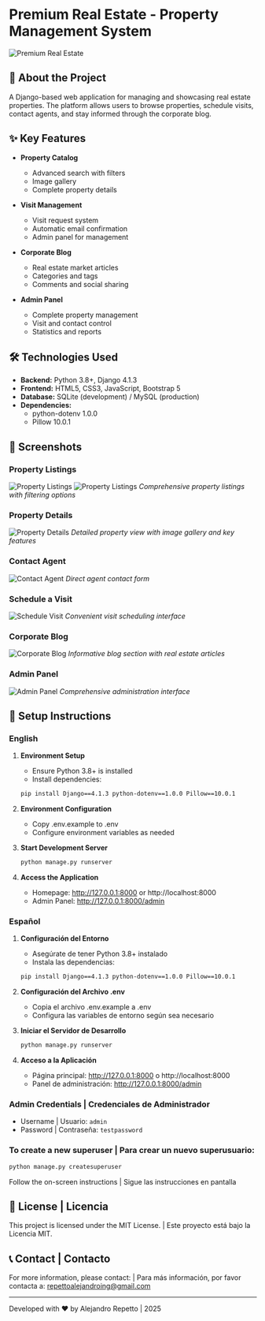 # Premium Real Estate - Property Management System

![Premium Real Estate](screenshots/home.png)

## 🌟 About the Project

A Django-based web application for managing and showcasing real estate properties. The platform allows users to browse properties, schedule visits, contact agents, and stay informed through the corporate blog.

## ✨ Key Features

- **Property Catalog**
  - Advanced search with filters
  - Image gallery
  - Complete property details

- **Visit Management**
  - Visit request system
  - Automatic email confirmation
  - Admin panel for management

- **Corporate Blog**
  - Real estate market articles
  - Categories and tags
  - Comments and social sharing

- **Admin Panel**
  - Complete property management
  - Visit and contact control
  - Statistics and reports

## 🛠️ Technologies Used

- **Backend:** Python 3.8+, Django 4.1.3
- **Frontend:** HTML5, CSS3, JavaScript, Bootstrap 5
- **Database:** SQLite (development) / MySQL (production)
- **Dependencies:**
  - python-dotenv 1.0.0
  - Pillow 10.0.1

## 📸 Screenshots

### Property Listings
![Property Listings](screenshots/property-list1.png)
![Property Listings](screenshots/property-list2.png)
*Comprehensive property listings with filtering options*

### Property Details
![Property Details](screenshots/property-card.png)
*Detailed property view with image gallery and key features*

### Contact Agent
![Contact Agent](screenshots/contact-agent.png)
*Direct agent contact form*

### Schedule a Visit
![Schedule Visit](screenshots/schedule-visit.png)
*Convenient visit scheduling interface*

### Corporate Blog
![Corporate Blog](screenshots/blog.png)
*Informative blog section with real estate articles*

### Admin Panel
![Admin Panel](screenshots/admin-panel.png)
*Comprehensive administration interface*

## 🚀 Setup Instructions

### English
1. **Environment Setup**
   - Ensure Python 3.8+ is installed
   - Install dependencies:
   ```bash
   pip install Django==4.1.3 python-dotenv==1.0.0 Pillow==10.0.1
   ```

2. **Environment Configuration**
   - Copy .env.example to .env
   - Configure environment variables as needed

3. **Start Development Server**
   ```bash
   python manage.py runserver
   ```

4. **Access the Application**
   - Homepage: http://127.0.0.1:8000 or http://localhost:8000
   - Admin Panel: http://127.0.0.1:8000/admin

### Español
1. **Configuración del Entorno**
   - Asegúrate de tener Python 3.8+ instalado
   - Instala las dependencias:
   ```bash
   pip install Django==4.1.3 python-dotenv==1.0.0 Pillow==10.0.1
   ```

2. **Configuración del Archivo .env**
   - Copia el archivo .env.example a .env
   - Configura las variables de entorno según sea necesario

3. **Iniciar el Servidor de Desarrollo**
   ```bash
   python manage.py runserver
   ```

4. **Acceso a la Aplicación**
   - Página principal: http://127.0.0.1:8000 o http://localhost:8000
   - Panel de administración: http://127.0.0.1:8000/admin

### Admin Credentials | Credenciales de Administrador
- Username | Usuario: `admin`
- Password | Contraseña: `testpassword`

### To create a new superuser | Para crear un nuevo superusuario:
```bash
python manage.py createsuperuser
```
Follow the on-screen instructions | Sigue las instrucciones en pantalla

## 📝 License | Licencia

This project is licensed under the MIT License. | Este proyecto está bajo la Licencia MIT.

## 📞 Contact | Contacto

For more information, please contact: | Para más información, por favor contacta a:
repettoalejandroing@gmail.com

---

Developed with ❤️ by Alejandro Repetto | 2025
